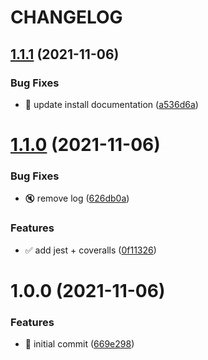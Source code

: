 # CHANGELOG

## [1.1.1](https://github.com/thierrymichel/esbuild-plugin-unprefix-core-modules/compare/v1.1.0...v1.1.1) (2021-11-06)


### Bug Fixes

* :memo: update install documentation ([a536d6a](https://github.com/thierrymichel/esbuild-plugin-unprefix-core-modules/commit/a536d6ad9684c7857fe004ed1d8bb0735b811f94))

# [1.1.0](https://github.com/thierrymichel/esbuild-plugin-unprefix-core-modules/compare/v1.0.0...v1.1.0) (2021-11-06)


### Bug Fixes

* :mute: remove log ([626db0a](https://github.com/thierrymichel/esbuild-plugin-unprefix-core-modules/commit/626db0a172aea1cb0832703c812dfd0148fc5a05))


### Features

* :white_check_mark: add jest + coveralls ([0f11326](https://github.com/thierrymichel/esbuild-plugin-unprefix-core-modules/commit/0f11326fa3493c75ff925b35bc0950994a6e9e8c))

# 1.0.0 (2021-11-06)


### Features

* :tada: initial commit ([669e298](https://github.com/thierrymichel/esbuild-plugin-unprefix-core-modules/commit/669e2980bfc1e11e09eb2c07d8de071e02cd913f))
